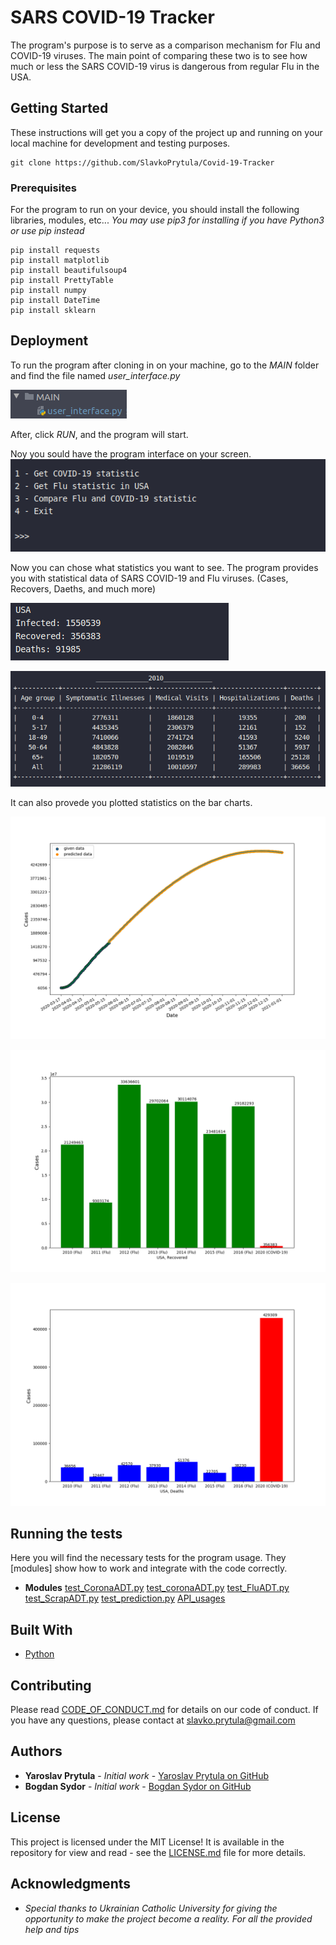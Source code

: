 # SARS COVID-19 Tracker

The program's purpose is to serve as a comparison mechanism for Flu and COVID-19 viruses. The main point of comparing these two is to see how much or less the SARS COVID-19 virus is dangerous from regular Flu in the USA.

## Getting Started

These instructions will get you a copy of the project up and running on your local machine for development and testing purposes. 
```
git clone https://github.com/SlavkoPrytula/Covid-19-Tracker
```

### Prerequisites

For the program to run on your device, you should install the following libraries, modules, etc...
*You may use pip3 for installing if you have Python3 or use pip instead*
```
pip install requests
pip install matplotlib
pip install beautifulsoup4
pip install PrettyTable
pip install numpy
pip install DateTime
pip install sklearn
```

## Deployment

To run the program after cloning in on your machine, go to the _MAIN_ folder and find the file named _user_interface.py_

![The folder and the filee](https://github.com/SlavkoPrytula/Covid-19-Tracker/blob/master/Photos/Screenshot_20200519_150357.png)

After, click _RUN_, and the program will start.

Noy you sould have the program interface on your screen.
![Screen](https://github.com/SlavkoPrytula/Covid-19-Tracker/blob/master/Photos/Screenshot_20200519_152933.png)

Now you can chose what statistics you want to see. The program provides you with statistical data of SARS COVID-19 and Flu viruses. (Cases, Recovers, Daeths, and much more)

![Example_1](https://github.com/SlavkoPrytula/Covid-19-Tracker/blob/master/Photos/Screenshot_20200519_153037.png)

![Example_2](https://github.com/SlavkoPrytula/Covid-19-Tracker/blob/master/Photos/Screenshot_20200519_153130.png)

It can also provede you plotted statistics on the bar charts.


![Predicted number of cases for COVID-19 up till 2021](https://github.com/SlavkoPrytula/Covid-19-Tracker/blob/master/Photos/cases_prediction.png)

![Recovered now comparison from COVID-19 (red) to Flu(green)](https://github.com/SlavkoPrytula/Covid-19-Tracker/blob/master/Photos/total_deaths_comaparison.png)

![Predicted amount of deaths till 2021 for COVID-19 (red) and compared to recet data for Flu(blue)](https://github.com/SlavkoPrytula/Covid-19-Tracker/blob/master/Photos/total_deaths_predicted_comparison.png)




## Running the tests

Here you will find the necessary tests for the program usage. They [modules] show how to work and integrate with the code correctly.
* **Modules**
[test_CoronaADT.py](https://github.com/SlavkoPrytula/Covid-19-Tracker/blob/master/Modules/ADT/COVID_ADT/test_CoronaADT.py)
[test_coronaADT.py](https://github.com/SlavkoPrytula/Covid-19-Tracker/blob/master/Modules/ADT/COVID_ADT/test_coronaADT.py)
[test_FluADT.py](https://github.com/SlavkoPrytula/Covid-19-Tracker/blob/master/Modules/ADT/FLU_ADT/test_FluADT.py)
[test_ScrapADT.py](https://github.com/SlavkoPrytula/Covid-19-Tracker/blob/master/Modules/ADT/FLU_ADT/test_ScrapADT.py)
[test_prediction.py](https://github.com/SlavkoPrytula/Covid-19-Tracker/blob/master/Modules/SIDE_MODULES/Prediction/test_prediction.py)
[API_usages](https://github.com/SlavkoPrytula/Covid-19-Tracker/tree/master/Modules/SIDE_MODULES/API_usage)
## Built With

* [Python](https://www.python.org/download/releases/3.0/)

## Contributing

Please read [CODE_OF_CONDUCT.md](https://github.com/SlavkoPrytula/Covid-19-Tracker/blob/master/CODE_OF_CONDUCT.md) for details on our code of conduct.
If you have any questions, please contact at slavko.prytula@gmail.com

## Authors

* **Yaroslav Prytula** - *Initial work* - [Yaroslav Prytula on GitHub](https://github.com/SlavkoPrytula)
* **Bogdan Sydor** - *Initial work* - [Bogdan Sydor on GitHub](https://github.com/sydorbogdan)

## License

This project is licensed under the MIT License!
It is available in the repository for view and read - see the [LICENSE.md](https://github.com/SlavkoPrytula/Covid-19-Tracker/blob/master/LICENSE) file for more details.

## Acknowledgments

* _Special thanks to Ukrainian Catholic University for giving the opportunity to make the project become a reality. For all the provided help and tips_
